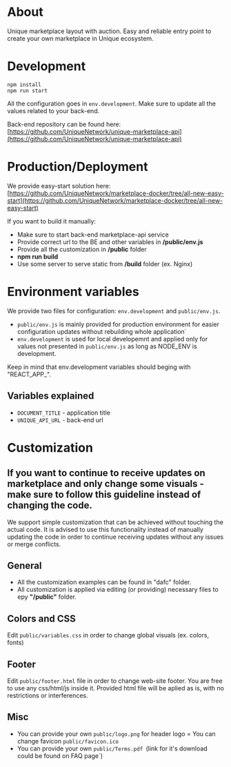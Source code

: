# About
Unique marketplace layout with auction. Easy and reliable entry point to create your own marketplace in Unique ecosystem.
# Development
```
npm install
npm run start
```
All the configuration goes in ```env.development```. Make sure to update all the values related to your back-end.

Back-end repository can be found here: [https://github.com/UniqueNetwork/unique-marketplace-api](https://github.com/UniqueNetwork/unique-marketplace-api)

# Production/Deployment
We provide easy-start solution here: [https://github.com/UniqueNetwork/marketplace-docker/tree/all-new-easy-start](https://github.com/UniqueNetwork/marketplace-docker/tree/all-new-easy-start)

If you want to build it manually:
- Make sure to start back-end marketplace-api service
- Provide correct url to the BE and other variables in **/public/env.js**
- Provide all the customization in **/public** folder
- **npm run build**
- Use some server to serve static from **/build** folder (ex. Nginx)

# Environment variables
We provide two files for configuration: ```env.development``` and ```public/env.js```.
- ```public/env.js``` is mainly provided for production environment for easier configuration updates without rebuilding whole application`
- ```env.development``` is used for local developemnt and applied only for values not presented in ```public/env.js``` as long as NODE_ENV is development.

Keep in mind that env.development variables should beging with "REACT_APP_".

## Variables explained

- ```DOCUMENT_TITLE``` - application title
- ```UNIQUE_API_URL``` - back-end url
# Customization
## **If you want to continue to receive updates on marketplace and only change some visuals - make sure to follow this guideline instead of changing the code.**

We support simple customization that can be achieved without touching the actual code. It is advised to use this functionality instead of manually updating the code in order to continue receiving updates without any issues or merge conflicts.

## General
- All the customization examples can be found in "dafc" folder.
- All customization is applied via editing (or providing) necessary files to еру  **"/public"** folder.
## Colors and CSS
Edit ```public/variables.css``` in order to change global visuals (ex. colors, fonts)
## Footer
Edit ```public/footer.html``` file in order to change web-site footer. You are free to use any css/html/js inside it. Provided html file will be aplied as is, with no restrictions or interferences.

## Misc
- You can provide your own ```public/logo.png``` for header logo
= You can change favicon ```public/favicon.ico```
- You can provide your own ```public/Terms.pdf ```(link for it's download could be found on FAQ page`)